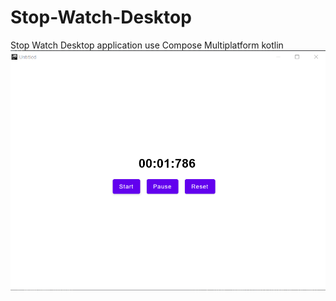 # Stop-Watch-Desktop
Stop Watch Desktop application use Compose Multiplatform kotlin
![alt text](https://github.com/vpnhan1993/Stop-Watch-Desktop/blob/master/screenshot.PNG)
